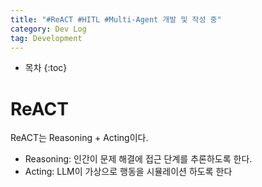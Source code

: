 ```yaml
---
title: "#ReACT #HITL #Multi-Agent 개발 및 작성 중"
category: Dev Log
tag: Development
---
```








* 목차
{:toc}










# ReACT 
ReACT는 Reasoning + Acting이다.

- Reasoning: 인간이 문제 해결에 접근 단계를 추론하도록 한다.
- Acting: LLM이 가상으로 행동을 시뮬레이션 하도록 한다

